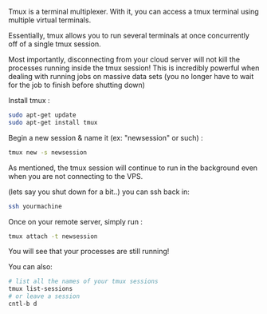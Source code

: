 Tmux is a terminal multiplexer.  With it, you can access a tmux terminal using multiple virtual terminals. 

Essentially, tmux allows you to run several terminals at once concurrently off of a single tmux session.  

Most importantly, disconnecting from your cloud server will not kill the processes running inside the tmux session!  This is incredibly powerful when dealing with running jobs on massive data sets (you no longer have to wait for the job to finish before shutting down)

Install tmux :

```bash
sudo apt-get update
sudo apt-get install tmux
```

Begin a new session & name it (ex: "newsession" or such) :

```bash
tmux new -s newsession
```

As mentioned, the tmux session will continue to run in
the background even when you are not connecting to the VPS.

(lets say you shut down for a bit..) 
you can ssh back in: 

```bash
ssh yourmachine 
```

Once on your remote server, simply run : 

```bash
tmux attach -t newsession
```

You will see that your processes are still running! 

You can also: 

```bash
# list all the names of your tmux sessions
tmux list-sessions
# or leave a session
cntl-b d
```


